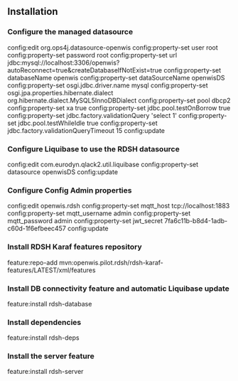 ## Installation
 
### Configure the managed datasource
config:edit org.ops4j.datasource-openwis
config:property-set user root
config:property-set password root
config:property-set url jdbc:mysql://localhost:3306/openwis?autoReconnect=true&createDatabaseIfNotExist=true
config:property-set databaseName openwis
config:property-set dataSourceName openwisDS
config:property-set osgi.jdbc.driver.name mysql
config:property-set osgi.jpa.properties.hibernate.dialect org.hibernate.dialect.MySQL5InnoDBDialect
config:property-set pool dbcp2
config:property-set xa true
config:property-set jdbc.pool.testOnBorrow true
config:property-set jdbc.factory.validationQuery 'select 1'
config:property-set jdbc.pool.testWhileIdle true
config:property-set jdbc.factory.validationQueryTimeout 15
config:update
 
### Configure Liquibase to use the RDSH datasource
config:edit com.eurodyn.qlack2.util.liquibase
config:property-set datasource openwisDS
config:update

### Configure Config Admin properties
config:edit openwis.rdsh
config:property-set mqtt_host tcp://localhost:1883
config:property-set mqtt_username admin
config:property-set mqtt_password admin
config:property-set jwt_secret 7fa6c11b-b8d4-1adb-c60d-1f6efbeec457
config:update
 
### Install RDSH Karaf features repository
feature:repo-add mvn:openwis.pilot.rdsh/rdsh-karaf-features/LATEST/xml/features
 
### Install DB connectivity feature and automatic Liquibase update
feature:install rdsh-database
 
### Install dependencies
feature:install rdsh-deps

### Install the server feature
feature:install rdsh-server

